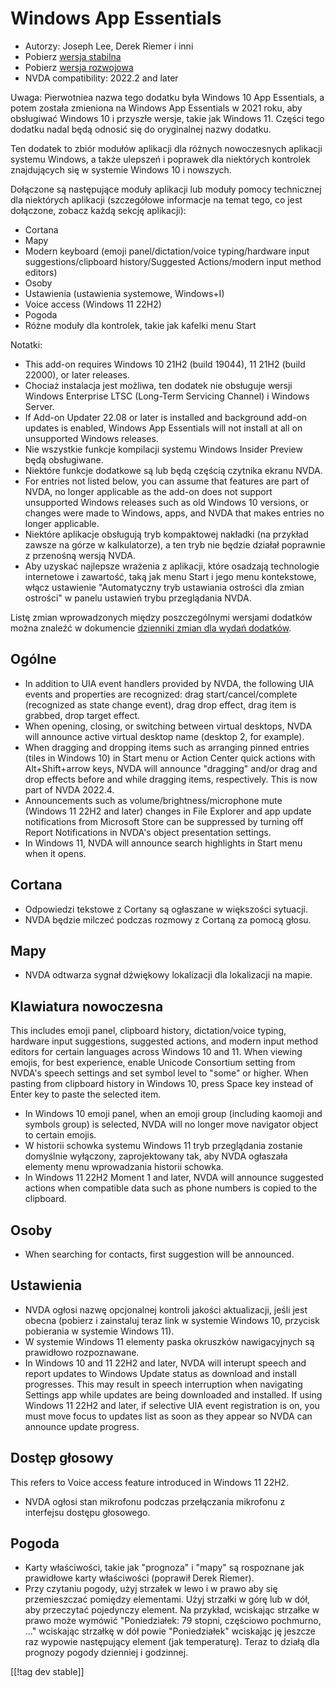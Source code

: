 # Windows App Essentials #

* Autorzy: Joseph Lee, Derek Riemer i inni
* Pobierz [wersja stabilna][1]
* Pobierz [wersja rozwojowa][2]
* NVDA compatibility: 2022.2 and later

Uwaga: Pierwotniea nazwa tego dodatku była Windows 10 App Essentials, a
potem została zmieniona na Windows App Essentials w 2021 roku, aby
obsługiwać Windows 10 i przyszłe wersje, takie jak Windows 11. Części tego
dodatku nadal będą odnosić się do oryginalnej nazwy dodatku.

Ten dodatek to zbiór modułów aplikacji dla różnych nowoczesnych aplikacji
systemu Windows, a także ulepszeń i poprawek dla niektórych kontrolek
znajdujących się w systemie Windows 10 i nowszych.

Dołączone są następujące moduły aplikacji lub moduły pomocy technicznej dla
niektórych aplikacji (szczegółowe informacje na temat tego, co jest
dołączone, zobacz każdą sekcję aplikacji):

* Cortana
* Mapy
* Modern keyboard (emoji panel/dictation/voice typing/hardware input
  suggestions/clipboard history/Suggested Actions/modern input method
  editors)
* Osoby
* Ustawienia (ustawienia systemowe, Windows+I)
* Voice access (Windows 11 22H2)
* Pogoda
* Różne moduły dla kontrolek, takie jak kafelki menu Start

Notatki:

* This add-on requires Windows 10 21H2 (build 19044), 11 21H2 (build 22000),
  or later releases.
* Chociaż instalacja jest możliwa, ten dodatek nie obsługuje wersji Windows
  Enterprise LTSC (Long-Term Servicing Channel) i Windows Server.
* If Add-on Updater 22.08 or later is installed and background add-on
  updates is enabled, Windows App Essentials will not install at all on
  unsupported Windows releases.
* Nie wszystkie funkcje kompilacji systemu Windows Insider Preview będą
  obsługiwane.
* Niektóre funkcje dodatkowe są lub będą częścią czytnika ekranu NVDA.
* For entries not listed below, you can assume that features are part of
  NVDA, no longer applicable as the add-on does not support unsupported
  Windows releases such as old Windows 10 versions, or changes were made to
  Windows, apps, and NVDA that makes entries no longer applicable.
* Niektóre aplikacje obsługują tryb kompaktowej nakładki (na przykład zawsze
  na górze w kalkulatorze), a ten tryb nie będzie działał poprawnie z
  przenośną wersją NVDA.
* Aby uzyskać najlepsze wrażenia z aplikacji, które osadzają technologie
  internetowe i zawartość, taką jak menu Start i jego menu kontekstowe,
  włącz ustawienie "Automatyczny tryb ustawiania ostrości dla zmian
  ostrości" w panelu ustawień trybu przeglądania NVDA.

Listę zmian wprowadzonych między poszczególnymi wersjami dodatków można
znaleźć w dokumencie [dzienniki zmian dla wydań dodatków][3].

## Ogólne

* In addition to UIA event handlers provided by NVDA, the following UIA
  events and properties are recognized: drag start/cancel/complete
  (recognized as state change event), drag drop effect, drag item is
  grabbed, drop target effect.
* When opening, closing, or switching between virtual desktops, NVDA will
  announce active virtual desktop name (desktop 2, for example).
* When dragging and dropping items such as arranging pinned entries (tiles
  in Windows 10) in Start menu or Action Center quick actions with
  Alt+Shift+arrow keys, NVDA will announce "dragging" and/or drag and drop
  effects before and while dragging items, respectively. This is now part of
  NVDA 2022.4.
* Announcements such as volume/brightness/microphone mute (Windows 11 22H2
  and later) changes in File Explorer and app update notifications from
  Microsoft Store can be suppressed by turning off Report Notifications in
  NVDA's object presentation settings.
* In Windows 11, NVDA will announce search highlights in Start menu when it
  opens.

## Cortana

* Odpowiedzi tekstowe z Cortany są ogłaszane w większości sytuacji.
* NVDA będzie milczeć podczas rozmowy z Cortaną za pomocą głosu.

## Mapy

* NVDA odtwarza sygnał dźwiękowy lokalizacji dla lokalizacji na mapie.

## Klawiatura nowoczesna

This includes emoji panel, clipboard history, dictation/voice typing,
hardware input suggestions, suggested actions, and modern input method
editors for certain languages across Windows 10 and 11. When viewing emojis,
for best experience, enable Unicode Consortium setting from NVDA's speech
settings and set symbol level to "some" or higher. When pasting from
clipboard history in Windows 10, press Space key instead of Enter key to
paste the selected item.

* In Windows 10 emoji panel, when an emoji group (including kaomoji and
  symbols group) is selected, NVDA will no longer move navigator object to
  certain emojis.
* W historii schowka systemu Windows 11 tryb przeglądania zostanie domyślnie
  wyłączony, zaprojektowany tak, aby NVDA ogłaszała elementy menu
  wprowadzania historii schowka.
* In Windows 11 22H2 Moment 1 and later, NVDA will announce suggested
  actions when compatible data such as phone numbers is copied to the
  clipboard.

## Osoby

* When searching for contacts, first suggestion will be announced.

## Ustawienia

* NVDA ogłosi nazwę opcjonalnej kontroli jakości aktualizacji, jeśli jest
  obecna (pobierz i zainstaluj teraz link w systemie Windows 10, przycisk
  pobierania w systemie Windows 11).
* W systemie Windows 11 elementy paska okruszków nawigacyjnych są prawidłowo
  rozpoznawane.
* In Windows 10 and 11 22H2 and later, NVDA will interupt speech and report
  updates to Windows Update status as download and install progresses. This
  may result in speech interruption when navigating Settings app while
  updates are being downloaded and installed. If using Windows 11 22H2 and
  later, if selective UIA event registration is on, you must move focus to
  updates list as soon as they appear so NVDA can announce update progress.

## Dostęp głosowy

This refers to Voice access feature introduced in Windows 11 22H2.

* NVDA ogłosi stan mikrofonu podczas przełączania mikrofonu z interfejsu
  dostępu głosowego.

## Pogoda

* Karty właściwości, takie jak "prognoza" i "mapy" są rospoznane jak
  prawidłowe karty właściwości (poprawił Derek Riemer).
* Przy czytaniu pogody, użyj strzałek w lewo i w prawo aby się przemieszczać
  pomiędzy elementami. Użyj strzałki w górę lub w dół, aby przeczytać
  pojedynczy element. Na przykład, wciskając strzałke w prawo może wymówić
  "Poniedziałek: 79 stopni, częściowo pochmurno, ..." wciskając strzałkę w
  dół powie "Poniedziałek" wciskając ję jeszcze raz wypowie następujący
  element (jak temperaturę). Teraz to działą dla prognozy pogody dzienniej i
  godzinnej.

[[!tag dev stable]]

[1]: https://addons.nvda-project.org/files/get.php?file=w10

[2]: https://addons.nvda-project.org/files/get.php?file=w10-dev

[3]: https://github.com/josephsl/wintenapps/wiki/w10changelog
